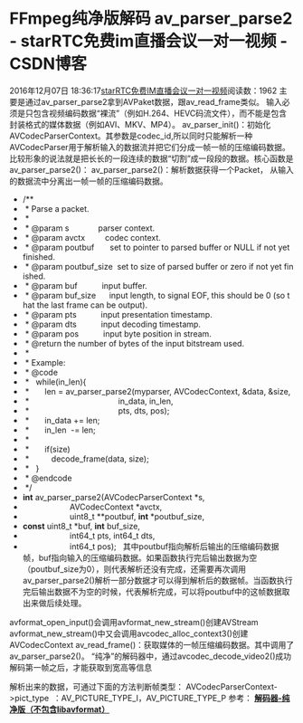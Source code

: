 # FFmpeg纯净版解码 av_parser_parse2 - starRTC免费im直播会议一对一视频 - CSDN博客
2016年12月07日 18:36:17[starRTC免费IM直播会议一对一视频](https://me.csdn.net/elesos)阅读数：1962
主要是通过av_parser_parse2拿到AVPaket数据，跟av_read_frame类似。
输入必须是只包含视频编码数据“裸流”（例如H.264、HEVC码流文件），而不能是包含封装格式的媒体数据（例如AVI、MKV、MP4）。
av_parser_init()：初始化AVCodecParserContext。其参数是codec_id,所以同时只能解析一种
AVCodecParser用于解析输入的数据流并把它们分成一帧一帧的压缩编码数据。比较形象的说法就是把长长的一段连续的数据“切割”成一段段的数据。核心函数是av_parser_parse2()：
av_parser_parse2()：解析数据获得一个Packet， 从输入的数据流中分离出一帧一帧的压缩编码数据。
- /**
-  * Parse a packet.
-  *
-  * @param s             parser context.
-  * @param avctx         codec context.
-  * @param poutbuf       set to pointer to parsed buffer or NULL if not yet finished.
-  * @param poutbuf_size  set to size of parsed buffer or zero if not yet finished.
-  * @param buf           input buffer.
-  * @param buf_size      input length, to signal EOF, this should be 0 (so that the last frame can be output).
-  * @param pts           input presentation timestamp.
-  * @param dts           input decoding timestamp.
-  * @param pos           input byte position in stream.
-  * @return the number of bytes of the input bitstream used.
-  *
-  * Example:
-  * @code
-  *   while(in_len){
-  *       len = av_parser_parse2(myparser, AVCodecContext, &data, &size,
-  *                                        in_data, in_len,
-  *                                        pts, dts, pos);
-  *       in_data += len;
-  *       in_len  -= len;
-  *
-  *       if(size)
-  *          decode_frame(data, size);
-  *   }
-  * @endcode
-  */
- **int** av_parser_parse2(AVCodecParserContext *s,  
-                      AVCodecContext *avctx,  
-                      uint8_t **poutbuf, **int** *poutbuf_size,  
- **const** uint8_t *buf, **int** buf_size,  
-                      int64_t pts, int64_t dts,  
-                      int64_t pos);  
其中poutbuf指向解析后输出的压缩编码数据帧，buf指向输入的压缩编码数据。如果函数执行完后输出数据为空（poutbuf_size为0），则代表解析还没有完成，还需要再次调用av_parser_parse2()解析一部分数据才可以得到解析后的数据帧。当函数执行完后输出数据不为空的时候，代表解析完成，可以将poutbuf中的这帧数据取出来做后续处理。

avformat_open_input()会调用avformat_new_stream()创建AVStream
avformat_new_stream()中又会调用avcodec_alloc_context3()创建AVCodecContext
av_read_frame()：获取媒体的一帧压缩编码数据。其中调用了av_parser_parse2()。
“纯净”的解码器中，通过avcodec_decode_video2()成功解码第一帧之后，才能获取到宽高等信息

解析出来的数据，可通过下面的方法判断帧类型：
AVCodecParserContext->pict_type  ：AV_PICTURE_TYPE_I，AV_PICTURE_TYPE_P
参考：
[**解码器-纯净版（不包含libavformat）**](http://blog.csdn.net/leixiaohua1020/article/details/42181571)
